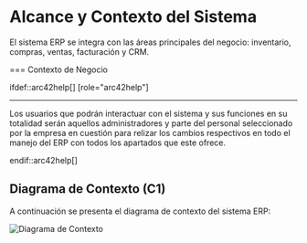 # Alcance y Contexto del Sistema

El sistema ERP se integra con las áreas principales del negocio: inventario, compras, ventas, facturación y CRM.

=== Contexto de Negocio

ifdef::arc42help[]
[role="arc42help"]
****

Los usuarios que podrán interactuar con el sistema y sus funciones en su totalidad serán aquellos administradores y parte del personal seleccionado por la empresa en cuestión para relizar los cambios respectivos en todo el manejo del ERP con todos los apartados que este ofrece.

endif::arc42help[]

## Diagrama de Contexto (C1)
A continuación se presenta el diagrama de contexto del sistema ERP:

![Diagrama de Contexto](./images/c1_context.png)
